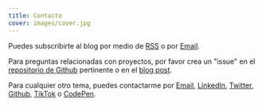 ```yaml
---
title: Contacto
cover: images/cover.jpg
---
```


Puedes subscribirte al blog por medio de [RSS](/es/rss.xml) o por [Email](http://eepurl.com/bgk17b).

Para preguntas relacionadas con proyectos, por favor crea un "issue" en el [repositorio de Github](https://github.com/gazpachu) pertinente o en el [blog post](/es/blog).

Para cualquier otro tema, puedes contactarme por [Email](mailto:hello[@]joanmira[.]com), [LinkedIn](http://linkedin.com/in/joanmira), [Twitter](http://twitter.com/gazpachu), [Github](http://github.com/gazpachu), [TikTok](https://www.tiktok.com/@gazpachu) o [CodePen](http://codepen.io/gazpachu).